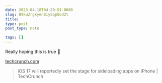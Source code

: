 ```yaml
---
date: 2023-04-18T04:29:51-0600
slug: 89ku2rgkyen8iy5qp5od2t
title: 
type: post
post_type: note

tags: []
---
```

Really hoping this is true 🤞


[techcrunch.com](https://techcrunch.com/2023/04/17/ios-17-will-reportedly-set-the-stage-for-sideloading-apps-on-iphone/)



> 
> iOS 17 will reportedly set the stage for sideloading apps on iPhone | TechCrunch
> 
> 
> 



